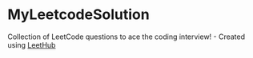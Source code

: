 # MyLeetcodeSolution
Collection of LeetCode questions to ace the coding interview! - Created using [LeetHub](https://github.com/QasimWani/LeetHub)
